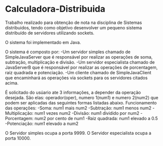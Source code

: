 # Calculadora-Distribuida

Trabalho realizado para obtenção de nota na disciplina de Sistemas distribuidos, tendo como objetivo desenvolver um pequeno sistema distribuído de servidores utilizando sockets.

O sistema foi implementado em Java.

O sistema é composto por:
-Um servidor simples chamado de SimpleJavaServer que é responsável por realizar as operações de soma, subtração, multiplicação e divisão.
-Um servidor especialista chamado de JavaServerB que é responsável por realizar as operações de porcentagem, raiz quadrada e potenciação.
-Um cliente chamado de SimpleJavaClient que encaminhará as operações via sockets para os servidores citados acima.

É solicitado do usúario ate 3 informações, a depender da operação desejada. São elas: operador(oper), numero 1(num1) e numero 2(num2) que podem ser aplicadas das seguintes formas listadas abaixo.
Funcionamento das operações:
-Soma: num1 mais num2
-Subtração: num1 menos num2
-Multiplicação: num1 vezes num2
-Divisão: num1 dividido por num2
-Porcentagem: num2 por cento de num1
-Raiz quadrada: num1 elevado a 0.5
-Potenciação: num1 elevado a num2

O Servidor simples ocupa a porta 9999.
O Servidor especialista ocupa a porta 10000.
